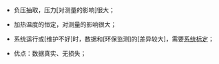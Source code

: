 - 负压抽取，压力[对测量的影响]很大；

- 加热温度的恒定，对测量的影响很大；

- 系统运行或[维护不好]时，数据和[环保监测]的[差异较大]，需要[系统标定](((Ts700DEI1)))；

- 优点：数据真实、无损失；
